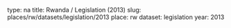 type: na
title: Rwanda / Legislation (2013)
slug: places/rw/datasets/legislation/2013
place: rw
dataset: legislation
year: 2013
